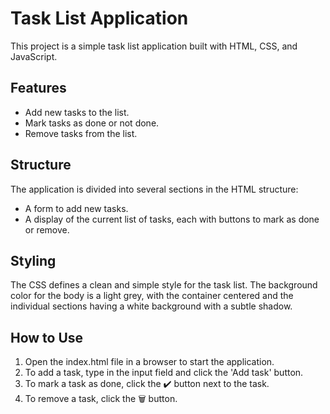 # Task List Application

This project is a simple task list application built with HTML, CSS, and JavaScript.

## Features

- Add new tasks to the list.
- Mark tasks as done or not done.
- Remove tasks from the list.

## Structure

The application is divided into several sections in the HTML structure:

- A form to add new tasks.
- A display of the current list of tasks, each with buttons to mark as done or remove.

## Styling

The CSS defines a clean and simple style for the task list. The background color for the body is a light grey, with the container centered and the individual sections having a white background with a subtle shadow.

## How to Use

1. Open the index.html file in a browser to start the application.
2. To add a task, type in the input field and click the 'Add task' button.
3. To mark a task as done, click the ✔️ button next to the task.
4. To remove a task, click the 🗑 button.

